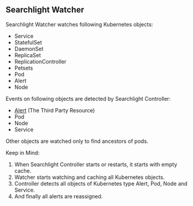## Searchlight Watcher

Searchlight Watcher watches following Kubernetes objects:

* Service
* StatefulSet
* DaemonSet
* ReplicaSet
* ReplicationController
* Petsets
* Pod
* Alert
* Node

Events on following objects are detected by Searchlight Controller:

* [Alert](../user-guide/alert-object.md) (The Third Party Resource)
* Pod
* Node
* Service

Other objects are watched only to find ancestors of pods.

Keep in Mind:

1. When Searchlight Controller starts or restarts, it starts with empty cache.
2. Watcher starts watching and caching all Kubernetes objects.
3. Controller detects all objects of Kubernetes type Alert, Pod, Node and Service.
4. And finally all alerts are reassigned.

